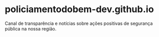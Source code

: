 # policiamentodobem-dev.github.io
Canal de transparência e notícias sobre ações positivas de segurança pública na nossa região.
